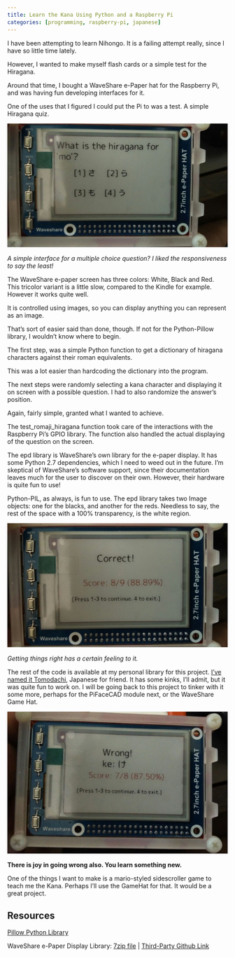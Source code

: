 ```yaml
---
title: Learn the Kana Using Python and a Raspberry Pi
categories: [programming, raspberry-pi, japanese]
---
```


I have been attempting to learn Nihongo. It is a failing attempt really, since I have so little time lately.

However, I wanted to make myself flash cards or a simple test for the Hiragana.

Around that time, I bought a WaveShare e-Paper hat for the Raspberry Pi, and was having fun developing interfaces for it.

One of the uses that I figured I could put the Pi to was a test. A simple Hiragana quiz.

![Quiz](/assets/images/posts/kana/quiz-1.jpeg)

*A simple interface for a multiple choice question? I liked the responsiveness to say the least!*

The WaveShare e-paper screen has three colors: White, Black and Red. This tricolor variant is a little slow, compared to the Kindle for example. However it works quite well.

It is controlled using images, so you can display anything you can represent as an image.

That’s sort of easier said than done, though. If not for the Python-Pillow library, I wouldn’t know where to begin.

The first step, was a simple Python function to get a dictionary of hiragana characters against their roman equivalents.

This was a lot easier than hardcoding the dictionary into the program.

The next steps were randomly selecting a kana character and displaying it on screen with a possible question. I had to also randomize the answer’s position.

Again, fairly simple, granted what I wanted to achieve.

The test_romaji_hiragana function took care of the interactions with the Raspberry Pi’s GPIO library. The function also handled the actual displaying of the question on the screen.

The epd library is WaveShare’s own library for the e-paper display. It has some Python 2.7 dependencies, which I need to weed out in the future. I’m skeptical of WaveShare’s software support, since their documentation leaves much for the user to discover on their own. However, their hardware is quite fun to use!

Python-PIL, as always, is fun to use. The epd library takes two Image objects: one for the blacks, and another for the reds. Needless to say, the rest of the space with a 100% transparency, is the white region.

![Quiz](/assets/images/posts/kana/quiz-2.jpeg)

*Getting things right has a certain feeling to it.*

The rest of the code is available at my personal library for this project. [I’ve named it Tomodachi](https://github.com/stonecharioteer/tomodachi), Japanese for friend. It has some kinks, I’ll admit, but it was quite fun to work on. I will be going back to this project to tinker with it some more, perhaps for the PiFaceCAD module next, or the WaveShare Game Hat.

![Quiz](/assets/images/posts/kana/quiz-3.jpeg)

**There is joy in going wrong also. You learn something new.**

One of the things I want to make is a mario-styled sidescroller game to teach me the Kana. Perhaps I’ll use the GameHat for that. It would be a great project.

## Resources

[Pillow Python Library](https://pillow.readthedocs.io/en/5.2.x/)

WaveShare e-Paper Display Library: [7zip file](https://www.waveshare.com/w/upload/archive/e/eb/20171228082252%214.3inch-e-Paper-Code.7z) | [Third-Party Github Link](https://github.com/tmseth/waveshare-epd-library)
